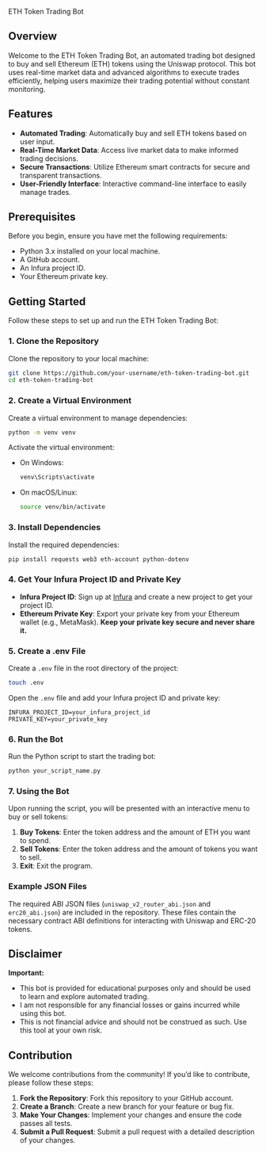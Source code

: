 ETH Token Trading Bot

## Overview

Welcome to the ETH Token Trading Bot, an automated trading bot designed to buy and sell Ethereum (ETH) tokens using the Uniswap protocol. This bot uses real-time market data and advanced algorithms to execute trades efficiently, helping users maximize their trading potential without constant monitoring.

## Features

- **Automated Trading**: Automatically buy and sell ETH tokens based on user input.
- **Real-Time Market Data**: Access live market data to make informed trading decisions.
- **Secure Transactions**: Utilize Ethereum smart contracts for secure and transparent transactions.
- **User-Friendly Interface**: Interactive command-line interface to easily manage trades.

## Prerequisites

Before you begin, ensure you have met the following requirements:

- Python 3.x installed on your local machine.
- A GitHub account.
- An Infura project ID.
- Your Ethereum private key.

## Getting Started

Follow these steps to set up and run the ETH Token Trading Bot:

### 1. Clone the Repository

Clone the repository to your local machine:

```sh
git clone https://github.com/your-username/eth-token-trading-bot.git
cd eth-token-trading-bot
```

### 2. Create a Virtual Environment

Create a virtual environment to manage dependencies:

```sh
python -m venv venv
```

Activate the virtual environment:

- On Windows:
  ```sh
  venv\Scripts\activate
  ```
- On macOS/Linux:
  ```sh
  source venv/bin/activate
  ```

### 3. Install Dependencies

Install the required dependencies:

```sh
pip install requests web3 eth-account python-dotenv
```

### 4. Get Your Infura Project ID and Private Key

- **Infura Project ID**: Sign up at [Infura](https://infura.io/) and create a new project to get your project ID.
- **Ethereum Private Key**: Export your private key from your Ethereum wallet (e.g., MetaMask). **Keep your private key secure and never share it.**

### 5. Create a .env File

Create a `.env` file in the root directory of the project:

```sh
touch .env
```

Open the `.env` file and add your Infura project ID and private key:

```
INFURA_PROJECT_ID=your_infura_project_id
PRIVATE_KEY=your_private_key
```

### 6. Run the Bot

Run the Python script to start the trading bot:

```sh
python your_script_name.py
```

### 7. Using the Bot

Upon running the script, you will be presented with an interactive menu to buy or sell tokens:

1. **Buy Tokens**: Enter the token address and the amount of ETH you want to spend.
2. **Sell Tokens**: Enter the token address and the amount of tokens you want to sell.
3. **Exit**: Exit the program.

### Example JSON Files

The required ABI JSON files (`uniswap_v2_router_abi.json` and `erc20_abi.json`) are included in the repository. These files contain the necessary contract ABI definitions for interacting with Uniswap and ERC-20 tokens.

## Disclaimer

**Important:**

- This bot is provided for educational purposes only and should be used to learn and explore automated trading.
- I am not responsible for any financial losses or gains incurred while using this bot.
- This is not financial advice and should not be construed as such. Use this tool at your own risk.

## Contribution

We welcome contributions from the community! If you’d like to contribute, please follow these steps:

1. **Fork the Repository**: Fork this repository to your GitHub account.
2. **Create a Branch**: Create a new branch for your feature or bug fix.
3. **Make Your Changes**: Implement your changes and ensure the code passes all tests.
4. **Submit a Pull Request**: Submit a pull request with a detailed description of your changes.
